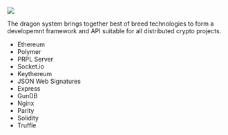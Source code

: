 ![](http://i.imgur.com/NjzAc7S.png)

The dragon system brings together best of breed technologies to form a developemnt framework and API suitable for all distributed crypto projects. 

* Ethereum
* Polymer
* PRPL Server
* Socket.io
* Keythereum 
* JSON Web Signatures
* Express
* GunDB
* Nginx
* Parity
* Solidity
* Truffle

